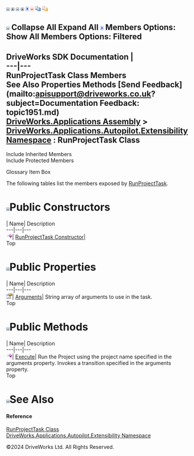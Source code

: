 ![](dotnetimages/collapse.gif) ![](dotnetimages/expand.gif) ![](dotnetimages/collapse.gif) ![](dotnetimages/expand.gif) ![](dotnetimages/drpdown.gif) ![](dotnetimages/drpdown_orange.gif) ![](dotnetimages/copycode.gif) ![](dotnetimages/copycodeHighlight.gif)

![](dotnetimages/collapse.gif) Collapse All Expand All ![](dotnetimages/drpdown.gif) Members Options: Show All  Members Options: Filtered   
---  
DriveWorks SDK Documentation  |   
---|---  
RunProjectTask Class Members   
See Also Properties Methods [Send Feedback](mailto:apisupport@driveworks.co.uk?subject=Documentation Feedback: topic1951.md)  
[DriveWorks.Applications Assembly](topic13.md) > [DriveWorks.Applications.Autopilot.Extensibility Namespace](topic1633.md) : RunProjectTask Class  
---  
  
Include Inherited Members    
Include Protected Members  


Glossary Item Box

The following tables list the members exposed by [RunProjectTask](topic1951.md).

# ![](dotnetimages/collapse.gif)Public Constructors

| Name| Description  
---|---|---  
![Public Constructor](dotnetimages/publicConstructor.gif)| [RunProjectTask Constructor](topic1957.md)|   
Top

# ![](dotnetimages/collapse.gif)Public Properties

| Name| Description  
---|---|---  
![Public Property](dotnetimages/publicProperty.gif)| [Arguments](topic1959.md)| String array of arguments to use in the task.   
Top

# ![](dotnetimages/collapse.gif)Public Methods

| Name| Description  
---|---|---  
![Public Method](dotnetimages/publicMethod.gif)| [Execute](topic1958.md)| Run the Project using the project name specified in the arguments property. Invokes a transition specified in the arguments property.   
Top

# ![](dotnetimages/collapse.gif)See Also

#### Reference

[RunProjectTask Class](topic1951.md)   
[DriveWorks.Applications.Autopilot.Extensibility Namespace](topic1633.md)

©2024 DriveWorks Ltd. All Rights Reserved.
